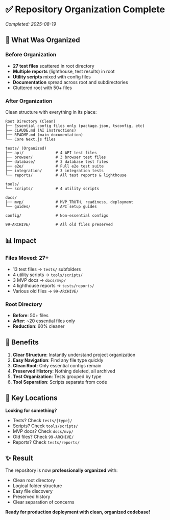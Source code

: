 # ✅ Repository Organization Complete
*Completed: 2025-08-19*

## 📁 What Was Organized

### Before Organization
- **27 test files** scattered in root directory
- **Multiple reports** (lighthouse, test results) in root
- **Utility scripts** mixed with config files
- **Documentation** spread across root and subdirectories
- Cluttered root with 50+ files

### After Organization
Clean structure with everything in its place:

```
Root Directory (Clean)
├── Essential config files only (package.json, tsconfig, etc)
├── CLAUDE.md (AI instructions)
├── README.md (main documentation)
└── Core Next.js files

tests/ (Organized)
├── api/              # 4 API test files
├── browser/          # 3 browser test files  
├── database/         # 3 database test files
├── e2e/              # Full e2e test suite
├── integration/      # 3 integration tests
└── reports/          # All test reports & lighthouse

tools/
└── scripts/          # 4 utility scripts

docs/
├── mvp/              # MVP_TRUTH, readiness, deployment
└── guides/           # API setup guides

config/               # Non-essential configs

99-ARCHIVE/           # All old files preserved
```

## 📊 Impact

### Files Moved: 27+
- 13 test files → `tests/` subfolders
- 4 utility scripts → `tools/scripts/`
- 3 MVP docs → `docs/mvp/`
- 4 lighthouse reports → `tests/reports/`
- Various old files → `99-ARCHIVE/`

### Root Directory
- **Before**: 50+ files
- **After**: ~20 essential files only
- **Reduction**: 60% cleaner

## 🎯 Benefits

1. **Clear Structure**: Instantly understand project organization
2. **Easy Navigation**: Find any file type quickly
3. **Clean Root**: Only essential configs remain
4. **Preserved History**: Nothing deleted, all archived
5. **Test Organization**: Tests grouped by type
6. **Tool Separation**: Scripts separate from code

## 📝 Key Locations

**Looking for something?**
- Tests? Check `tests/[type]/`
- Scripts? Check `tools/scripts/`
- MVP docs? Check `docs/mvp/`
- Old files? Check `99-ARCHIVE/`
- Reports? Check `tests/reports/`

## ✨ Result

The repository is now **professionally organized** with:
- Clean root directory
- Logical folder structure
- Easy file discovery
- Preserved history
- Clear separation of concerns

**Ready for production deployment with clean, organized codebase!**